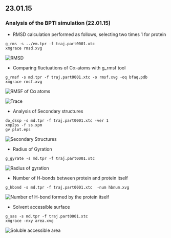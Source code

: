 ## 23.01.15

### Analysis of the BPTI simulation (22.01.15)

* RMSD calculation performed as follows, selecting two times 1 for protein

```
g_rms -s ../em.tpr -f traj.part0001.xtc
xmgrace rmsd.xvg
```

![RMSD]()

* Comparing fluctuations of Cα-atoms with g_rmsf tool

```
g_rmsf -s md.tpr -f traj.part0001.xtc -o rmsf.xvg -oq bfaq.pdb
xmgrace rmsf.xvg
```

![RMSF of Cα atoms]()

![Trace]()

* Analysis of Secondary structures

```
do_dssp -s md.tpr -f traj.part0001.xtc -ver 1
xmp2ps -f ss.xpm
gv plot.eps
```

![Secondary Structures]()

* Radius of Gyration

```
g_gyrate -s md.tpr -f traj.part0001.xtc 
```

![Radius of gyration]()

* Number of H-bonds between protein and protein itself

```
g_hbond -s md.tpr -f traj.part0001.xtc  -num hbnum.xvg
```

![Number of H-bond formed by the protein itself]()

* Solvent accessible surface 

```
g_sas -s md.tpr -f traj.part0001.xtc
xmgrace -nxy area.xvg
```

![Soluble accessible area]()